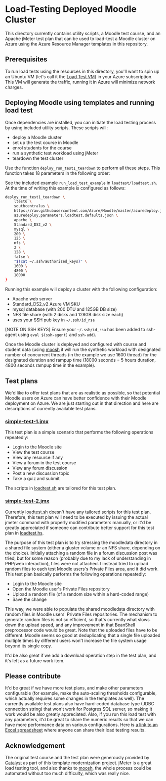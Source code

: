 # Load-Testing Deployed Moodle Cluster

This directory currently contains utility scripts, a Moodle test
course, and an Apache jMeter test plan that can be used to load-test a
Moodle cluster on Azure using the Azure Resource Manager templates in
this repository.

## Prerequisites

To run load tests using the resources in this directory, you'll want
to spin up an Ubuntu VM (let's call it the [Load Test VM](./Deploy_Load_Test_VM.md)) in your Azure subscription. This VM
will generate the traffic, running it in Azure will minimize network
charges.

## Deploying Moodle using templates and running load test

Once dependencies are installed, you can initiate the load testing
process by using included utility scripts. These scripts will:

* deploy a Moodle cluster
* set up the test course in Moodle
* enrol students for the course
* run a synthetic test workload using jMeter
* teardown the test cluster

Use the function `deploy_run_test1_teardown` to perform all these
steps. This function takes 18 parameters in the following order:

See the included example `run_load_test_example` in
`loadtest/loadtest.sh`. At the time of writing this example is
configured as follows:

``` bash
deploy_run_test1_teardown \
    ltest6 \
    southcentralus \
    https://raw.githubusercontent.com/Azure/Moodle/master/azuredeploy.json \
    azuredeploy.parameters.loadtest.defaults.json \
    apache \
    Standard_DS2_v2 \
    mysql \
    200 \
    125 \
    nfs \
    2 \
    128 \
    false \
    "$(cat ~/.ssh/authorized_keys)" \
    1600 \
    4800 \
    18000
}
```

Running this example will deploy a cluster with the following configuration:

* Apache web server
* Standard_DS2_v2 Azure VM SKU
* mysql database (with 200 DTU and 125GB DB size)
* NFS file share (with 2 disks and 128GB disk size each)
* uses your SSH pub key in `~/.ssh/id_rsa`

[NOTE ON SSH KEYS] Ensure your `~/.ssh/id_rsa` has been  added to ssh-agent using `eval $(ssh-agent)` and `ssh-add`).

Once the Moodle cluster is deployed and configured with course and
student data (using [moosh](https://moosh-online.com/) it will run the
synthetic workload with designated number of concurrent threads (in
the example we use 1600 thread) for the designated duration and rampup
time (18000 seconds = 5 hours duration, 4800 seconds rampup time in
the example).

## Test plans

We'd like to offer test plans that are as realistic as possible, so that potential
Moodle users on Azure can have better confidence with their Moodle deployment on Azure.
We are just starting out in that direction and here are descriptions of currently
available test plans.

### [simple-test-1.jmx](./simple-test-1.jmx)

This test plan is a simple scenario that performs the following operations repeatedly:

* Login to the Moodle site
* View the test course
* View any resource if any
* View a forum in the test course
* View any forum discussion
* Post a new discussion topic
* Take a quiz and submit

The scripts in [loadtest.sh](./loadtest.sh) are tailored for this test plan.

### [simple-test-2.jmx](./simple-test-2.jmx)

Currently [loadtest.sh](./loadtest.sh) doesn't have any tailored scripts for this
test plan. Therefore, this test plan will need to be executed by issuing the
actual jmeter command with properly modified parameters manually, or it'd be
greatly appreciated if someone can contribute better support for this test plan
in [loadtest.hs](./loadtest.sh).

The purpose of this test plan is to try stressing the moodledata directory
in a shared file system (either a gluster volume or an NFS share, depending
on the choice). Initially attaching a random file in a forum discussion post
was tried, but for some reason (probably due to my lack of understanding
in PHP/web interaction), files were not attached. I instead tried to upload
random files to each test Moodle users's Private Files area, and it did work.
This test plan basically performs the following operations repeatedly:

* Login to the Moodle site
* Open the Moodle user's Private Files repository
* Upload a random file (of a random size within a hard-coded range)
* Save the change

This way, we were able to populate the shared moodledata directory with
random files in Moodle users' Private Files repositories. The mechanism
to generate random files is not so efficient, so that's currently what
slows down the upload speed, and any improvement in that BeanShell preprocessor
code would be great. Note that the uploaded files have to be different.
Moodle seems so good at deduplicating that a single file uploaded multiple
times by different users won't increase the file system usage beyond its
single copy.

It'd be also great if we add a download operation step in the test plan,
and it's left as a future work item.

## Please contribute

It'd be great if we have more test plans, and make other parameters configurable (for
example, make the auto-scaling thresholds configurable, which actually requires
some changes in the templates as well). The currently available test plans
also have hard-coded database type (JDBC connection string) that won't work
for Postgres SQL server, so making it work would be also greatly appreciated.
Also, if you run this load test with any parameters, it'd be great to share
the numeric results so that we can have more performance data on various
configurations. Here is [a link to an Excel spreadsheet](https://1drv.ms/x/s!Aj6KpM6lFGAjgd4D6IV8_6M42q9omA)
where anyone can share their load testing results.

## Acknowledgement

The original test course and the test plan were generously provided by
[Catalyst](https://github.com/catalyst) as part of this template modernization
project. jMeter is a great load testing tool, and also thanks to [moosh](http://moosh-online.com/),
the whole process could be automated without too much difficulty, which was
really nice.
